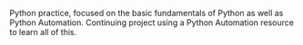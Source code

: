 Python practice, focused on the basic fundamentals of Python as well as Python Automation. Continuing project using a Python Automation resource to learn all of this.
